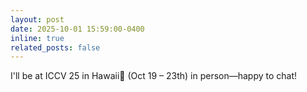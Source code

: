 ```yaml
---
layout: post
date: 2025-10-01 15:59:00-0400
inline: true
related_posts: false
---
```


 I'll be at ICCV 25 in Hawaii🌴 (Oct 19 – 23th) in person—happy to chat!

